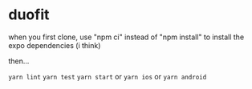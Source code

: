 # duofit

when you first clone, use "npm ci" instead of "npm install" to install the expo dependencies (i think)

then...

`yarn lint`
`yarn test`
`yarn start` or `yarn ios` or `yarn android`
